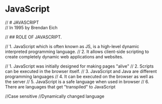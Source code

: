 <!-- @format -->

# JavaScript

// # JAVASCRIPT  
// In 1995 by Brendan Eich

// ## ROLE OF JAVASCRIPT.

// 1. JavaScript which is often known as JS, is a high-level dynamic interpreted programming language.
// 2. It allows client-side scripting to create completely dynamic web applications and websites.

// 1. JavaScript was initially designed for making pages "alive"
// 2. Scripts can be executed in the browser itself.
// 3. JavaScript and Java are different programming languages
// 4. It can be executed on the browser as well as the server
// 5. JavaScript is a safe language when used in browser
// 6. There are languages that get "transpiled" to JavaScript

//Case sensitive
//Dynamically changed language
